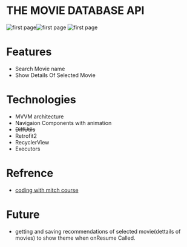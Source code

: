 # THE MOVIE DATABASE API

  ![first page](https://github.com/nima-abdpoor/TMBD/blob/master/app/src/main/res/raw/one.jpg)![first page](https://github.com/nima-abdpoor/TMBD/blob/master/app/src/main/res/raw/two.jpg)
  ![first page](https://github.com/nima-abdpoor/TMBD/blob/master/app/src/main/res/raw/three.jpg)

# Features
 - Search Movie name 
 - Show Details Of Selected Movie
 
# Technologies
 - MVVM architecture
 - Navigaion Components with animation
 - ~~DiffUtils~~
 - Retrofit2
 - RecyclerView
 - Executors
 
# Refrence
 - [coding with mitch course](https://codingwithmitch.com/courses/rest-api-mvvm-retrofit2/)
 

# Future
 - getting and saving recommendations of selected movie(dettails of movies) to show theme when onResume Called.
